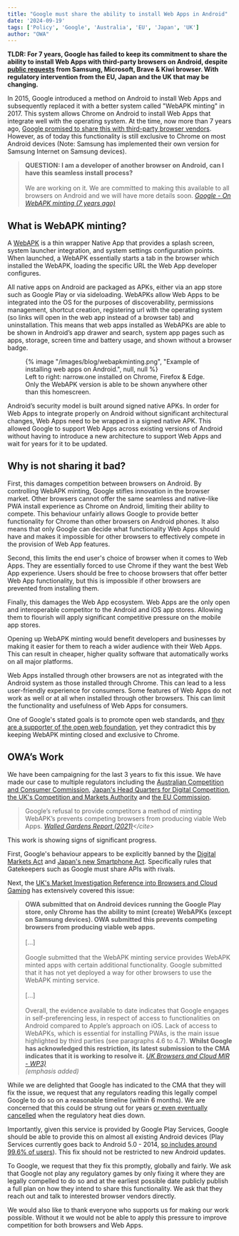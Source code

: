 ```yaml
---
title: "Google must share the ability to install Web Apps in Android"
date: '2024-09-19'
tags: ['Policy', 'Google', 'Australia', 'EU', 'Japan', 'UK']
author: "OWA"
---
```


**TLDR: For 7 years, Google has failed to keep its commitment to share the ability to install Web Apps with third-party browsers on Android, despite [public requests](https://issues.chromium.org/issues/40195497) from Samsung, Microsoft, Brave & Kiwi browser. With regulatory intervention from the EU, Japan and the UK that may be changing.**

In 2015, Google introduced a method on Android to install Web Apps and subsequently replaced it with a better system called "WebAPK minting" in 2017. This system allows Chrome on Android to install Web Apps that integrate well with the operating system. At the time, now more than 7 years ago, [Google promised to share this with third-party browser vendors](https://web.dev/webapks/). However, as of today this functionality is still exclusive to Chrome on most Android devices (Note: Samsung has implemented their own version for Samsung Internet on Samsung devices).

> **QUESTION: I am a developer of another browser on Android, can I have this seamless install process?**<br><br>
> We are working on it. We are committed to making this available to all browsers on Android and we will have more details soon.
> <cite>[Google - On WebAPK minting (7 years ago)](https://web.dev/webapks/)</cite>

## What is WebAPK minting?
A [WebAPK](https://web.dev/webapks/) is a thin wrapper Native App that provides a splash screen, system launcher integration, and system settings configuration points. When launched, a WebAPK essentially starts a tab in the browser which installed the WebAPK, loading the specific URL the Web App developer configures.

All native apps on Android are packaged as APKs, either via an app store such as Google Play or via sideloading. WebAPKs allow Web Apps to be integrated into the OS for the purposes of discoverability, permissions management, shortcut creation, registering url with the operating system (so links will open in the web app instead of a browser tab) and uninstallation. This means that web apps installed as WebAPKs are able to be shown in Android’s app drawer and search, system app pages such as apps, storage, screen time and battery usage, and shown without a browser badge.

<figure>
    {% image
        "/images/blog/webapkminting.png",
        "Example of installing web apps on Android.",
        null, null
    %}
    <figcaption>Left to right: narrow.one installed on Chrome, Firefox & Edge. Only the WebAPK version is able to be shown anywhere other than this homescreen.</figcaption>
</figure>

Android’s security model is built around signed native APKs. In order for Web Apps to integrate properly on Android without significant architectural changes, Web Apps need to be wrapped in a signed native APK. This allowed Google to support Web Apps across existing versions of Android without having to introduce a new architecture to support Web Apps and wait for years for it to be updated.

## Why is not sharing it bad?

First, this damages competition between browsers on Android. By controlling WebAPK minting, Google stifles innovation in the browser market. Other browsers cannot offer the same seamless and native-like PWA install experience as Chrome on Android, limiting their ability to compete. This behaviour unfairly allows Google to provide better functionality for Chrome than other browsers on Android phones. It also means that only Google can decide what functionality Web Apps should have and makes it impossible for other browsers to effectively compete in the provision of Web App features.

Second, this limits the end user's choice of browser when it comes to Web Apps. They are essentially forced to use Chrome if they want the best Web App experience. Users should be free to choose browsers that offer better Web App functionality, but this is impossible if other browsers are prevented from installing them.

Finally, this damages the Web App ecosystem. Web Apps are the only open and interoperable competitor to the Android and iOS app stores. Allowing them to flourish will apply significant competitive pressure on the mobile app stores.

Opening up WebAPK minting would benefit developers and businesses by making it easier for them to reach a wider audience with their Web Apps. This can result in cheaper, higher quality software that automatically works on all major platforms.

Web Apps installed through other browsers are not as integrated with the Android system as those installed through Chrome. This can lead to a less user-friendly experience for consumers. Some features of Web Apps do not work as well or at all when installed through other browsers. This can limit the functionality and usefulness of Web Apps for consumers.

One of Google's stated goals is to promote open web standards, and [they are a supporter of the open web foundation](https://en.wikipedia.org/wiki/Open_Web_Foundation#:~:text=According%20to%20its%20web%20site,Google), yet they contradict this by keeping WebAPK minting closed and exclusive to Chrome.

## OWA’s Work

We have been campaigning for the last 3 years to fix this issue. We have made our case to multiple regulators including the [Australian Competition and Consumer Commission](https://open-web-advocacy.org/files/OWA%20-%20ACCC%20(Australia)%20-%20Response%20to%20Discussion%20Paper%20for%20Interim%20Report%20No.%205%20-%20v1.0.pdf), [Japan's Head Quarters for Digital Competition](https://open-web-advocacy.org/files/OWA%20-%20HDMC%20(Japan)%20-%20Competition%20in%20the%20Mobile%20App%20Ecosystem%20-%20v1.1.pdf), [the UK's Competition and Markets Authority](https://assets.publishing.service.gov.uk/media/66d6d1d5c63bb34da0709f21/OWA_WP_1__2__3__4__5___6_-_TO_BE_PUBLISHED.pdf) and [the EU Commission](https://open-web-advocacy.org/files/OWA%20-%20DMA%20Interventions%20-%20Web%20App%20Install%20on%20Android%20-%20v1.0.pdf).

> Google’s refusal to provide competitors a method of minting WebAPK’s prevents competing browsers from producing viable Web Apps.
> <cite>[Walled Gardens Report (2021)](https://open-web-advocacy.org/walled-gardens-report/#:~:text=Google%E2%80%99s%20refusal%20to%20provide%20competitors%20a%20method%20of%20minting%20WebAPK%E2%80%99s%20prevents%20competing%20browsers%20from%20producing%20viable%20Web%20Apps.)</cite>

This work is showing signs of significant progress.

First, Google's behaviour appears to be explicitly banned by the [Digital Markets Act](https://eur-lex.europa.eu/legal-content/EN/TXT/?toc=OJ%3AL%3A2022%3A265%3ATOC&uri=uriserv%3AOJ.L_.2022.265.01.0001.01.ENG) and [Japan's new Smartphone Act](https://competitionlawblog.kluwercompetitionlaw.com/2024/07/02/the-japanese-smartphone-act-teaching-competition-law-new-tricks/). Specifically rules that Gatekeepers such as Google must share APIs with rivals.

Next, the [UK's Market Investigation Reference into Browsers and Cloud Gaming](https://www.gov.uk/cma-cases/mobile-browsers-and-cloud-gaming) has extensively covered this issue:

> **OWA submitted that on Android devices running the Google Play store, only Chrome has the ability to mint (create) WebAPKs (except on Samsung devices). OWA submitted this prevents competing browsers from producing viable web apps.**<br><br>
> [...]<br><br>
> Google submitted that the WebAPK minting service provides WebAPK minted apps with certain additional functionality. Google submitted that it has not yet deployed a way for other browsers to use the WebAPK minting service.<br><br>
> [...]<br><br>
> Overall, the evidence available to date indicates that Google engages in self-preferencing less, in respect of access to functionalities on Android compared to Apple’s approach on iOS. Lack of access to WebAPKs, which is essential for installing PWAs, is the main issue highlighted by third parties (see paragraphs 4.6 to 4.7). **Whilst Google has acknowledged this restriction, its latest submission to the CMA indicates that it is working to resolve it.**
> <cite>[UK Browsers and Cloud MIR - WP3)](https://assets.publishing.service.gov.uk/media/667d31fa7d26b2be17a4b3e2/Working_paper_3_Access_to_browser_functionalities_within_the_iOS_and_Android_mobile_ecosystems.pdf) <br>(emphasis added)</cite>

While we are delighted that Google has indicated to the CMA that they will fix the issue, we request that any regulators reading this legally compel Google to do so on a reasonable timeline (within 6 months). We are concerned that this could be strung out for years [or even eventually cancelled](https://www.theregister.com/2024/07/23/google_cookies_third_party_continue/) when the regulatory heat dies down.

Importantly, given this service is provided by Google Play Services, Google should be able to provide this on almost all existing Android devices (Play Services currently goes back to Android 5.0 - 2014, [so includes around 99.6% of users](https://apilevels.com/)). This fix should not be restricted to new Android updates.

To Google, we request that they fix this promptly, globally and fairly. We ask that Google not play any regulatory games by only fixing it where they are legally compelled to do so and at the earliest possible date publicly publish a full plan on how they intend to share this functionality. We ask that they reach out and talk to interested browser vendors directly.

We would also like to thank everyone who supports us for making our work possible. Without it we would not be able to apply this pressure to improve competition for both browsers and Web Apps.


